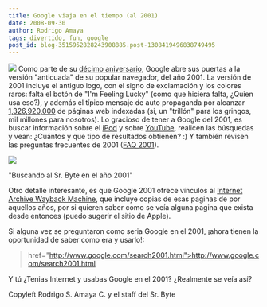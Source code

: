 ```yaml
---
title: Google viaja en el tiempo (al 2001)
date: 2008-09-30
author: Rodrigo Amaya
tags: divertido, fun, google
post_id: blog-3515952828243908885.post-1308419496838749495
---
```


[![](https://1.bp.blogspot.com/_ayvorITawE4/SOLxtnNeJZI/AAAAAAAABUg/YLfu0CqtUMU/s320/google2001logo.jpg)](https://1.bp.blogspot.com/_ayvorITawE4/SOLxtnNeJZI/AAAAAAAABUg/YLfu0CqtUMU/s1600-h/google2001logo.jpg) Como parte de su
[décimo aniversario](http://www.google.com/tenthbirthday/), Google abre sus puertas a la versión "anticuada" de su popular navegador, del año 2001. La versión de 2001 incluye el antiguo logo, con el signo de exclamación y los colores raros: falta el botón de "I'm Feeling Lucky" (como que hiciera falta, ¿Quien usa eso?), y además el típico mensaje de auto propaganda por alcanzar [1,326,920,000](http://www.srbyte.com/2008/07/google-tiene-1-trillon-de-paginas.html) de páginas web indexadas (si, un "trillón" para los gringos, mil millones para nosotros). Lo gracioso de tener a Google del 2001, es buscar información sobre el [iPod](http://www.google.com/search2001/search?q=ipod) y sobre [YouTube](http://www.google.com/search2001/search?q=youtube&hl=en&btnG=Search), realicen las búsquedas y vean: ¿Cuántos y que tipo de resultados obtienen? :) Y también revisen las preguntas frecuentes de 2001 ([FAQ 2001](http://www.google.com/search2001faq.html)).

[![](https://4.bp.blogspot.com/_ayvorITawE4/SOLw3zSAvoI/AAAAAAAABUY/hyCFhQ7dM4s/s320/srbyte2001.png)](https://4.bp.blogspot.com/_ayvorITawE4/SOLw3zSAvoI/AAAAAAAABUY/hyCFhQ7dM4s/s1600-h/srbyte2001.png)

"Buscando al Sr. Byte en el año 2001"

Otro detalle interesante, es que Google 2001 ofrece vínculos al [Internet Archive Wayback Machine](http://www.archive.org/web/web.php), que incluye copias de esas paginas de por aquellos años, por si quieren saber como se veía alguna pagina que exista desde entonces (puedo sugerir el sitio de Apple).

Si alguna vez se preguntaron como seria Google en el 2001, ¡ahora tienen la oportunidad de saber como era y usarlo!:

> href="http://www.google.com/search2001.html">http://www.google.com/search2001.html

Y tú ¿Tenias Internet y usabas Google en el 2001? ¿Realmente se veía así?

Copyleft Rodrigo S. Amaya C. y el staff del Sr. Byte